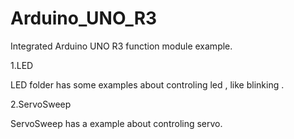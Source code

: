 # Arduino_UNO_R3
Integrated Arduino UNO R3 function module example.

1.LED

LED folder has some examples about controling led , like blinking .

2.ServoSweep

ServoSweep has a example about controling servo.

